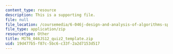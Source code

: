 ```yaml
---
content_type: resource
description: This is a supporting file.
file: null
file_location: /coursemedia/6-046j-design-and-analysis-of-algorithms-spring-2012/19d477b5f87c5bc6c33f2a2d7153d517_MIT6_046JS12_quiz2_template.zip
file_type: application/zip
resourcetype: Other
title: MIT6_046JS12_quiz2_template.zip
uid: 19d477b5-f87c-5bc6-c33f-2a2d7153d517
---
```

